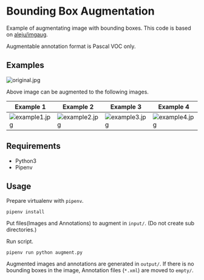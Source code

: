 # Bounding Box Augmentation

Example of augmentating image with bounding boxes.
This code is based on [aleju/imgaug](https://github.com/aleju/imgaug).

Augmentable annotation format is Pascal VOC only.

## Examples

![original.jpg](docs/original.png)

Above image can be augmented to the following images.

| Example 1 | Example 2 | Example 3 | Example 4 |
| ---- | ---- | ---- | ---- |
| ![example1.jpg](docs/example1.png) | ![example2.jpg](docs/example2.png) | ![example3.jpg](docs/example3.png) | ![example4.jpg](docs/example4.png) |

## Requirements

 * Python3
 * Pipenv

## Usage

Prepare virtualenv with `pipenv`.

    pipenv install

Put files(Images and Annotations) to augment in `input/`.
(Do not create sub directories.)

Run script.

    pipenv run python augment.py

Augmented images and annotations are generated in `output/`.
If there is no bounding boxes in the image, Annotation files (`*.xml`) are moved to `empty/`.